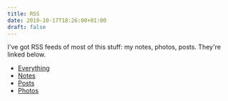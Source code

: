 ```yaml
---
title: RSS
date: 2019-10-17T18:26:00+01:00
draft: false
---
```


I've got RSS feeds of most of this stuff: my notes, photos, posts. They're linked below.

- [Everything](https://jackreid.xyz/index.xml)
- [Notes](https://jackreid.xyz/note/index.xml)
- [Posts](https://jackreid.xyz/post/index.xml)
- [Photos](https://jackreid.xyz/photo/index.xml)
